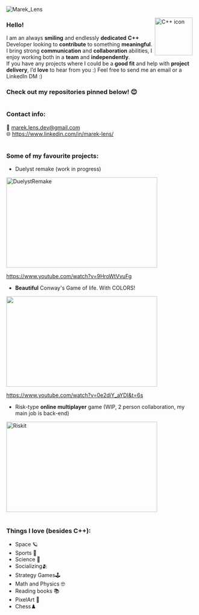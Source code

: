
![Marek_Lens](https://github.com/user-attachments/assets/c95fc092-00a1-4a0c-8c98-6fc3fa7f10b3)

<img align="right" alt="C++ icon" width="100px" style="padding-right:10px;" src="https://cdn.jsdelivr.net/gh/devicons/devicon@latest/icons/cplusplus/cplusplus-original.svg" />

### Hello!
I am an always **smiling** and endlessly **dedicated** **C++** Developer looking to **contribute** to something **meaningful**.  
I bring strong **communication** and **collaboration** abilities, I enjoy working both in a **team** and **independently**.  
If you have any projects where I could be a **good fit** and help with **project delivery**, I’d **love** to hear from you :) Feel free to send me an email or a LinkedIn DM :)
### Check out my repositories pinned below! 😊  
#
### Contact info:  
📧 marek.lens.dev@gmail.com  
🌐 https://www.linkedin.com/in/marek-lens/  
#

### Some of my favourite projects:  
- Duelyst remake (work in progress)
<img width="400" height="240" alt="DuelystRemake" src="https://github.com/user-attachments/assets/e854196a-7232-4910-b431-8e19ffc00f60" />
   
https://www.youtube.com/watch?v=9HroWtVvuFg  

- **Beautiful** Conway's Game of life. With COLORS!  
<img src="https://github.com/user-attachments/assets/1391fc1a-cf63-4319-8d2e-fbd217bab837" width="400" height="240">
  
https://www.youtube.com/watch?v=0e2diY_aYDI&t=6s  

- Risk-type **online multiplayer** game (WIP, 2 person collaboration, my main job is back-end)  
<img width="400" height="240" alt="Riskit" src="https://github.com/user-attachments/assets/b2a43d57-b0b2-49d9-beb2-4c04af21fc9b" />

#

### Things I love (besides C++):
- Space 🪐 
- Sports 👟
- Science 🔬
- Socializing🫂
- Strategy Games🕹️
- Math and Physics 🤓
- Reading books 📚
- PixelArt 👾
- Chess♟️
#

